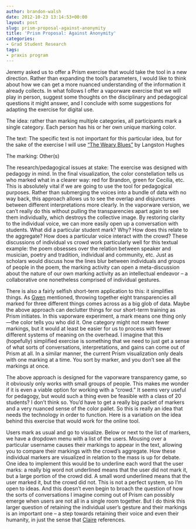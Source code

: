 ```yaml
---
author: brandon-walsh
date: 2012-10-23 13:14:53+00:00
layout: post
slug: prism-proposal-against-anonymity
title: 'Prism Proposal: Against Anonymity'
categories:
- Grad Student Research
tags:
- praxis program
---
```


Jeremy asked us to offer a Prism exercise that would take the tool in a new direction. Rather than expanding the tool’s parameters, I would like to think about how we can get a more nuanced understanding of the information it already collects. In what follows I offer a vaporware exercise that we will play in person, suggest some thoughts on the disciplinary and pedagogical questions it might answer, and I conclude with some suggestions for adapting the exercise for digital use.

The idea: rather than marking multiple categories, all participants mark a single category. Each person has his or her own unique marking color.

The text: The specific text is not important for this particular idea, but for the sake of the exercise I will use [“The Weary Blues”](http://www.wwnorton.com/college/english/nap/weary_blues_hughes.htm) by Langston Hughes

The marking: Other(s)

The research/pedagogical issues at stake: The exercise was designed with pedagogy in mind. In the final visualization, the color constellation tells us who marked what in a clearer way: red for Brandon, green for Cecilia, etc. This is absolutely vital if we are going to use the tool for pedagogical purposes. Rather than submerging the voices into a bundle of data with no way back, this approach allows us to see the overlap and disjunctures between different interpretations more clearly. In the vaporware version, we can’t really do this without pulling the transparencies apart again to see them individually, which destroys the collective image. By restoring clarity to the individual voice, we can more easily open up a conversation with students. What did a particular student mark? Why? How does this relate to the aggregate? How does a particular voice interact with the crowd? These discussions of individual vs crowd work particularly well for this textual example: the poem obsesses over the relation between speaker and musician, poetry and tradition, individual and community, etc. Just as scholars would discuss how the lines blur between individuals and groups of people in the poem, the marking activity can open a meta-discussion about the nature of our own marking activity as an intellectual endeavor – a collaborative one nonetheless comprised of individual gestures.

There is also a fairly selfish short-term application to this: it simplifies things. As [Gwen](http://www.scholarslab.org/digital-humanities/a-project-for-prism/) mentioned, throwing together eight transparencies all marked for three different things comes across as a big glob of data. Maybe the above approach can declutter things for our short-term training as Prism initiates. In this vaporware experiment, a mark means one thing only&mdash;the color tells you who did it. One category might not mean fewer markings, but it would at least be easier for us to process with fewer different systems of meaning on the overhead. I imagine that this (hopefully) simplified exercise is something that we need to just get a sense of what sorts of conversations, interpretations, and gains can come out of Prism at all. In a similar manner, the current Prism visualization only deals with one marking at a time. You sort by marker, and you don’t see all the markings at once.

The above approach is designed for the vaporware transparency game, so it obviously only works with small groups of people. This makes me wonder if it is even a viable option for working with a “crowd.” It seems very useful for pedagogy, but would such a thing even be feasible with a class of 20 students? I don’t think so. You’d have to get a really big packet of markers and a very nuanced sense of the color pallet. So this is really an idea that needs the technology in order to function. Here is a variation on the idea behind this exercise that would work for the online tool.

Users mark as usual and go to visualize. Below or next to the list of markers, we have a dropdown menu with a list of the users. Mousing over a particular username causes their markings to appear in the text, allowing you to compare their markings with the crowd’s aggregate. How these individual markers are visualized in relation to the mass is up for debate. One idea to implement this would be to underline each word that the user marks: a really big word not underlined means that the user did not mark it, but a large portion of the crowd did. A small word underlined means that the user marked it, but the crowd did not. This is not a perfect system, so I’m open to ideas. And this doesn’t even begin to broach the question of how the sorts of conversations I imagine coming out of Prism can possibly emerge when users are not all in a single room together. But I do think this larger question of retaining the individual user’s gesture and their markings is an important one – a step towards retaining their voice and even their humanity, in just the sense that [Claire](http://www.scholarslab.org/praxis-program/to-crowdsource-or-not-to-crowdsource/) references.

